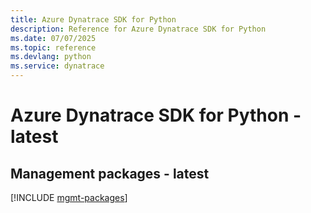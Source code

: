 ```yaml
---
title: Azure Dynatrace SDK for Python
description: Reference for Azure Dynatrace SDK for Python
ms.date: 07/07/2025
ms.topic: reference
ms.devlang: python
ms.service: dynatrace
---
```

# Azure Dynatrace SDK for Python - latest

## Management packages - latest
[!INCLUDE [mgmt-packages](dynatrace-mgmt-index.md)]